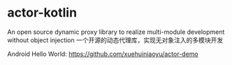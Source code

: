 # actor-kotlin
An open source dynamic proxy library 
to realize multi-module development without object injection
一个开源的动态代理库，实现无对象注入的多模块开发


Android Hello World: https://github.com/xuehuiniaoyu/actor-demo
